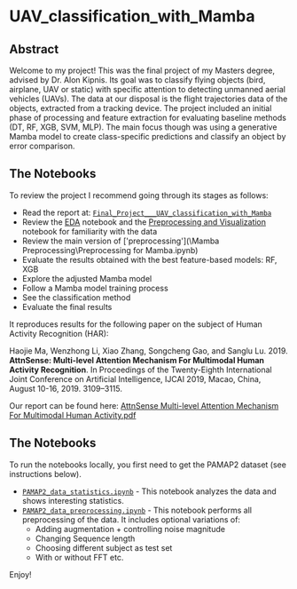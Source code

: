# UAV_classification_with_Mamba

## Abstract

Welcome to my project!
This was the final project of my Masters degree, advised by Dr. Alon Kipnis.
Its goal was to classify flying objects (bird, airplane, UAV or static) with specific attention to detecting unmanned aerial vehicles (UAVs).
The data at our disposal is the flight trajectories data of the objects, extracted from a tracking device.
The project included an initial phase of processing and feature extraction for evaluating baseline methods (DT, RF, XGB, SVM, MLP).
The main focus though was using a generative Mamba model to create class-specific predictions and classify an object by error comparison. 

## The Notebooks
To review the project I recommend going through its stages as follows:
- Read the report at: [`Final_Project___UAV_classification_with_Mamba`](Final_Project___UAV_classification_with_Mamba.pdf)
- Review the [EDA](https://github.com/ayalaraanan/UAV_classification_with_Mamba/blob/main/Basic%20EDA%20and%20Dataset%20Analysis%20-%20full.ipynb) notebook and the [Preprocessing and Visualization](https://github.com/ayalaraanan/UAV_classification_with_Mamba/blob/main/Preprocessing%20and%20Visualization%20-%20full.ipynb) notebook for familiarity with the data
- Review the main version of ['preprocessing'](\Mamba Preprocessing\Preprocessing for Mamba.ipynb)
- Evaluate the results obtained with the best feature-based models: RF, XGB
- Explore the adjusted Mamba model
- Follow a Mamba model training process
- See the classification method
- Evaluate the final results


  
It reproduces results for the following paper on the subject of Human Activity Recognition (HAR):

Haojie Ma, Wenzhong Li, Xiao Zhang, Songcheng Gao, and Sanglu Lu. 2019. **AttnSense: Multi-level Attention Mechanism For Multimodal Human Activity Recognition**. In Proceedings of the Twenty-Eighth International Joint Conference on Artificial Intelligence, IJCAI 2019, Macao, China, August 10-16, 2019. 3109–3115.

Our report can be found here:
[AttnSense Multi-level Attention Mechanism For Multimodal Human Activity.pdf](AttnSense%20Multi-level%20Attention%20Mechanism%20For%20Multimodal%20Human%20Activity.pdf)

## The Notebooks

To run the notebooks locally, you first need to get the PAMAP2 dataset (see instructions below).

- [`PAMAP2_data_statistics.ipynb`](PAMAP2_data_statistics.ipynb) - This notebook analyzes the data and shows interesting statistics.
- [`PAMAP2_data_preprocessing.ipynb`](PAMAP2_data_preprocessing.ipynb) - This notebook performs all preprocessing of the data. It includes optional variations of:
   - Adding augmentation + controlling noise magnitude
   - Changing Sequence length
   - Choosing different subject as test set
   - With or without FFT
   etc.
   

Enjoy!
